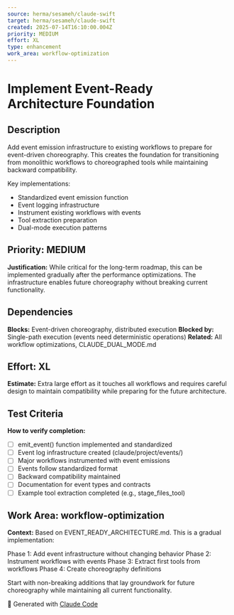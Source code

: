 ```yaml
---
source: herma/sesameh/claude-swift
target: herma/sesameh/claude-swift
created: 2025-07-14T16:10:00.004Z
priority: MEDIUM
effort: XL
type: enhancement
work_area: workflow-optimization
---
```


# Implement Event-Ready Architecture Foundation

## Description
Add event emission infrastructure to existing workflows to prepare for event-driven choreography. This creates the foundation for transitioning from monolithic workflows to choreographed tools while maintaining backward compatibility.

Key implementations:
- Standardized event emission function
- Event logging infrastructure
- Instrument existing workflows with events
- Tool extraction preparation
- Dual-mode execution patterns

## Priority: MEDIUM
**Justification:** While critical for the long-term roadmap, this can be implemented gradually after the performance optimizations. The infrastructure enables future choreography without breaking current functionality.

## Dependencies
**Blocks:** Event-driven choreography, distributed execution
**Blocked by:** Single-path execution (events need deterministic operations)
**Related:** All workflow optimizations, CLAUDE_DUAL_MODE.md

## Effort: XL
**Estimate:** Extra large effort as it touches all workflows and requires careful design to maintain compatibility while preparing for the future architecture.

## Test Criteria
**How to verify completion:**
- [ ] emit_event() function implemented and standardized
- [ ] Event log infrastructure created (claude/project/events/)
- [ ] Major workflows instrumented with event emissions
- [ ] Events follow standardized format
- [ ] Backward compatibility maintained
- [ ] Documentation for event types and contracts
- [ ] Example tool extraction completed (e.g., stage_files_tool)

## Work Area: workflow-optimization
**Context:** Based on EVENT_READY_ARCHITECTURE.md. This is a gradual implementation:

Phase 1: Add event infrastructure without changing behavior
Phase 2: Instrument workflows with events
Phase 3: Extract first tools from workflows
Phase 4: Create choreography definitions

Start with non-breaking additions that lay groundwork for future choreography while maintaining all current functionality.

🤖 Generated with [Claude Code](https://claude.ai/code)